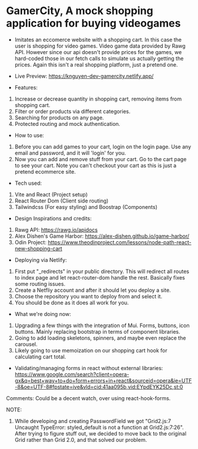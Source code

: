 # GamerCity, A mock shopping application for buying videogames
- Imitates an eccomerce website with a shopping cart. In this case the user
  is shopping for video games. Video game data provided by Rawg API. However since our 
  api doesn't provide prices for the games, we hard-coded those in our fetch calls to simulate 
  us actually getting the prices. Again this isn't a real shopping platform, just a pretend one.


+ Live Preview: https://knguyen-dev-gamercity.netlify.app/

+ Features:
1. Increase or decrease quantity in shopping cart, removing items from shopping cart.
2. Filter or order products via different categories.
3. Searching for products on any page. 
4. Protected routing and mock authentication.


+ How to use:
1. Before you can add games to your cart, login on the login page.
  Use any email and password, and it will 'login' for you.
2. Now you can add and remove stuff from your cart. Go
  to the cart page to see your cart. Note you can't 
  checkout your cart as this is just a pretend ecommerce site.

+ Tech used:
1. Vite and React (Project setup)
2. React Router Dom (Client side routing)
3. Tailwindcss (For easy styling) and Boostrap (Components)


+ Design Inspirations and credits:
1. Rawg API: https://rawg.io/apidocs
2. Alex Dishen's Game Harbor: https://alex-dishen.github.io/game-harbor/
3. Odin Project: https://www.theodinproject.com/lessons/node-path-react-new-shopping-cart


+ Deploying via Netlify:
1. First put "_redirects" in your public directory. 
  This will redirect all routes to index page and let react-router-dom
  handle the rest. Basically fixes some routing issues.
2. Create a Netfliy account and after it should let you
  deploy a site.
3. Choose the repository you want to deploy from and select it.
4. You should be done as it does all work for you.


+ What we're doing now:
1. Upgrading a few things with the integration of Mui. Forms, buttons,
  icon buttons. Mainly replacing bootstrap in terms of component libraries.
2. Going to add loading skeletons, spinners, and maybe even replace the carousel.
3. Likely going to use memoization on our shopping cart hook for calculating cart total.


+ Validating/managing forms in react without external libraries:
https://www.google.com/search?client=opera-gx&q=best+way+to+do+form+errors+in+react&sourceid=opera&ie=UTF-8&oe=UTF-8#fpstate=ive&vld=cid:41aa095b,vid:EYpdEYK25Dc,st:0

Comments: Could be a decent watch, over using react-hook-forms.


NOTE: 
1. While developing and creating PasswordField we got "Grid2.js:7 Uncaught TypeError: styled_default is not a     function at Grid2.js:7:26". After trying to figure stuff out, we decided to move back to the original 
Grid rather than Grid 2.0, and that solved our problem.